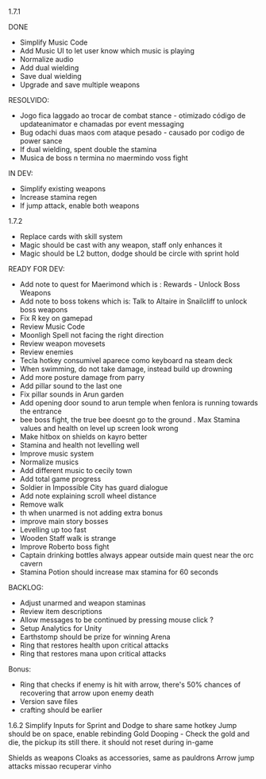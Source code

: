 
1.7.1

DONE
- Simplify Music Code
- Add Music UI to let user know which music is playing
- Normalize audio
- Add dual wielding
- Save dual wielding
- Upgrade and save multiple weapons

RESOLVIDO:
- Jogo fica laggado ao trocar de combat stance - otimizado código de updateanimator e chamadas por event messaging
- Bug odachi duas maos com ataque pesado - causado por codigo de power sance
- If dual wielding, spent double the stamina
- Musica de boss n termina no maermindo voss fight

IN DEV:
- Simplify existing weapons
- Increase stamina regen
- If jump attack, enable both weapons

1.7.2
- Replace cards with skill system
- Magic should be cast with any weapon, staff only enhances it
- Magic should be L2 button, dodge should be circle with sprint hold

READY FOR DEV:
- Add note to quest for Maerimond which is : Rewards - Unlock Boss Weapons
- Add note to boss tokens which is: Talk to Altaire in Snailcliff to unlock boss weapons
- Fix R key on gamepad
- Review Music Code
- Moonligh Spell not facing the right direction
- Review weapon movesets
- Review enemies
- Tecla hotkey consumivel aparece como keyboard na steam deck
- When swimming, do not take damage, instead build up drowning
- Add more posture damage from parry
- Add pillar sound to the last one
- Fix pillar sounds in Arun garden
- Add opening door sound to arun temple when fenlora is running towards the entrance
- bee boss fight, the true bee doesnt go to the ground
. Max Stamina values and health on level up screen look wrong
- Make hitbox on shields on kayro better
- Stamina and health not levelling well
- Improve music system
- Normalize musics
- Add different music to cecily town
- Add total game progress
- Soldier in Impossible City has guard dialogue
- Add note explaining scroll wheel distance
- Remove walk
- th when unarmed is not adding extra bonus
- improve main story bosses
- Levelling up too fast
- Wooden Staff walk is strange
- Improve Roberto boss fight
- Captain drinking bottles always appear outside main quest near the orc cavern
- Stamina Potion should increase max stamina for 60 seconds

BACKLOG:
- Adjust unarmed and weapon staminas
- Review item descriptions
- Allow messages to be continued by pressing mouse click ?
- Setup Analytics for Unity
- Earthstomp should be prize for winning Arena
- Ring that restores health upon critical attacks
- Ring that restores mana upon critical attacks

Bonus:
- Ring that checks if enemy is hit with arrow, there's 50% chances of recovering that arrow upon enemy death
- Version save files
- crafting should be earlier

1.6.2
Simplify Inputs for Sprint and Dodge to share same hotkey
Jump should be on space, enable rebinding
Gold Dooping - Check the gold and die, the pickup its still there. it should not reset during in-game

Shields as weapons
Cloaks as accessories, same as pauldrons
Arrow jump attacks
missao recuperar vinho
